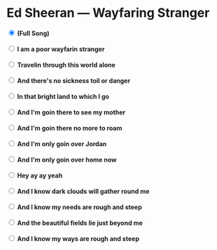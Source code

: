 # Ed Sheeran — Wayfaring Stranger

<div id="yt"></div>

<div><strong>
<input type="radio" name="loop" id="loop0" value="0,Infinity" checked />
<label for="loop0">(Full Song)</label>
</strong></div>

<br/>


<div><strong>
<input type="radio" name="loop" id="loop1" value="45.78,51.47" />
<label for="loop1">I am a poor wayfarin stranger</label>
</strong></div>

<br/>


<div><strong>
<input type="radio" name="loop" id="loop2" value="51.47,57.32" />
<label for="loop2">Travelin through this world alone</label>
</strong></div>

<br/>


<div><strong>
<input type="radio" name="loop" id="loop3" value="57.32,63.02" />
<label for="loop3">And there's no sickness toil or danger</label>
</strong></div>

<br/>


<div><strong>
<input type="radio" name="loop" id="loop4" value="63.02,68.87" />
<label for="loop4">In that bright land to which I go</label>
</strong></div>

<br/>


<div><strong>
<input type="radio" name="loop" id="loop5" value="68.87,74.56" />
<label for="loop5">And I'm goin there to see my mother</label>
</strong></div>

<br/>


<div><strong>
<input type="radio" name="loop" id="loop6" value="74.56,80.42" />
<label for="loop6">And I'm goin there no more to roam</label>
</strong></div>

<br/>


<div><strong>
<input type="radio" name="loop" id="loop7" value="80.42,86.11" />
<label for="loop7">And I'm only goin over Jordan</label>
</strong></div>

<br/>


<div><strong>
<input type="radio" name="loop" id="loop8" value="86.11,91.96" />
<label for="loop8">And I'm only goin over home now</label>
</strong></div>

<br/>


<div><strong>
<input type="radio" name="loop" id="loop9" value="116.5,128.039999" />
<label for="loop9">Hey ay ay yeah</label>
</strong></div>

<br/>


<div><strong>
<input type="radio" name="loop" id="loop10" value="149.63,155.37" />
<label for="loop10">And I know dark clouds will gather round me</label>
</strong></div>

<br/>


<div><strong>
<input type="radio" name="loop" id="loop11" value="155.37,161.18" />
<label for="loop11">And I know my needs are rough and steep</label>
</strong></div>

<br/>


<div><strong>
<input type="radio" name="loop" id="loop12" value="161.18,166.91" />
<label for="loop12">And the beautiful fields lie just beyond me</label>
</strong></div>

<br/>


<div><strong>
<input type="radio" name="loop" id="loop13" value="166.91,172.72" />
<label for="loop13">And I know my ways are rough and steep</label>
</strong></div>

<br/>


<script type="module">
import YTPlayer from "https://cdn.skypack.dev/yt-player@3.6.1";
load(YTPlayer, "buAzVkcH4YI");
</script>